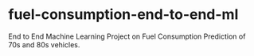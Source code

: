 # fuel-consumption-end-to-end-ml

End to End Machine Learning Project on Fuel Consumption Prediction of 70s and 80s vehicles.
